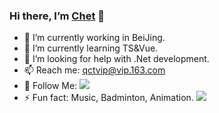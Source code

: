 ### Hi there, I’m [Chet](https://github.com/qiect) 👋 
- 🔭 I’m currently working in BeiJing.
- 🌱 I’m currently learning TS&Vue.
- 🤔 I’m looking for help with .Net development.
- 📫 Reach me: [qctvip@vip.163.com](mailto:qctvip@vip.163.com)
- 👏 Follow Me: [![](https://img.shields.io/github/followers/qiect?label=follow%20me&style=social)](https://github.com/qiect/)
- ⚡ Fun fact: Music, Badminton, Animation.
![](https://github-readme-stats.vercel.app/api/top-langs/?username=qiect&layout=compact)



